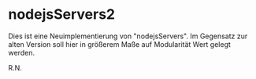 # nodejsServers2

Dies ist eine Neuimplementierung von "nodejsServers". Im Gegensatz zur alten
Version soll hier in größerem Maße auf Modularität Wert gelegt werden.

R.N.
